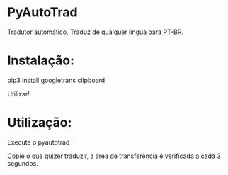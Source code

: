 # PyAutoTrad
Tradutor automático, Traduz de qualquer lingua para PT-BR.

# Instalação:
<p>pip3 install googletrans clipboard</p>
<p>Utilizar!</p>

# Utilização:
<p>Execute o pyautotrad</p>
<p>Copie o que quizer traduzir, a área de transferência é verificada a cada 3 segundos.</p>
